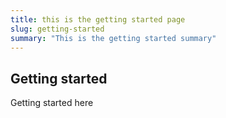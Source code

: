 ```yaml
---
title: this is the getting started page
slug: getting-started
summary: "This is the getting started summary"
---
```


## Getting started

Getting started here
